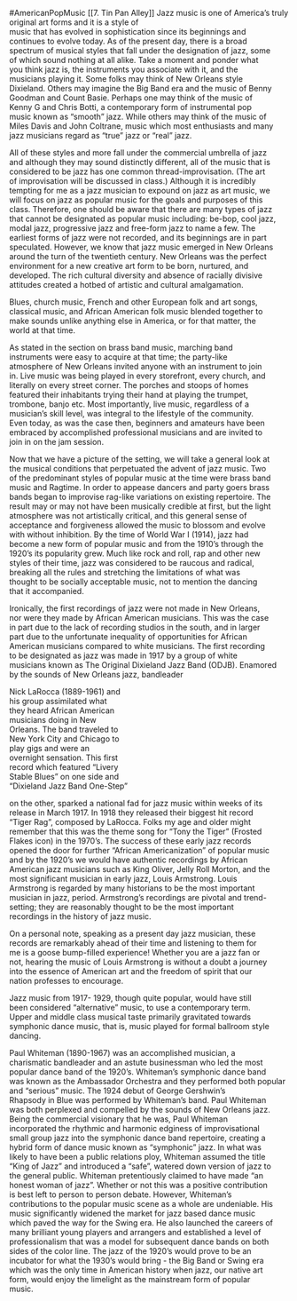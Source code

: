 #AmericanPopMusic [[7. Tin Pan Alley]]
Jazz music is one of America’s truly original art forms and it is a style of  
music that has evolved in sophistication since its beginnings and  
continues to evolve today. As of the present day, there is a broad  
spectrum of musical styles that fall under the designation of jazz, some  
of which sound nothing at all alike. Take a moment and ponder what  
you think jazz is, the instruments you associate with it, and the  
musicians playing it. Some folks may think of New Orleans style  
Dixieland. Others may imagine the Big Band era and the music of Benny  
Goodman and Count Basie. Perhaps one may think of the music of  
Kenny G and Chris Botti, a contemporary form of instrumental pop  
music known as “smooth” jazz. While others may think of the music of  
Miles Davis and John Coltrane, music which most enthusiasts and many  
jazz musicians regard as “true” jazz or “real” jazz.  

All of these styles and more fall under the commercial umbrella of jazz  
and although they may sound distinctly different, all of the music that is  
considered to be jazz has one common thread-improvisation. (The art  
of improvisation will be discussed in class.) Although it is incredibly  
tempting for me as a jazz musician to expound on jazz as art music, we  
will focus on jazz as popular music for the goals and purposes of this  
class. Therefore, one should be aware that there are many types of jazz  
that cannot be designated as popular music including: be-bop, cool jazz,  
modal jazz, progressive jazz and free-form jazz to name a few. The  
earliest forms of jazz were not recorded, and its beginnings are in part  
speculated. However, we know that jazz music emerged in New Orleans  
around the turn of the twentieth century. New Orleans was the perfect  
environment for a new creative art form to be born, nurtured, and  
developed. The rich cultural diversity and absence of racially divisive  
attitudes created a hotbed of artistic and cultural amalgamation.

Blues, church music, French and other European folk and art songs,  
classical music, and African American folk music blended together to  
make sounds unlike anything else in America, or for that matter, the  
world at that time.  

As stated in the section on brass band music, marching band  
instruments were easy to acquire at that time; the party-like  
atmosphere of New Orleans invited anyone with an instrument to join  
in. Live music was being played in every storefront, every church, and  
literally on every street corner. The porches and stoops of homes  
featured their inhabitants trying their hand at playing the trumpet,  
trombone, banjo etc. Most importantly, live music, regardless of a  
musician’s skill level, was integral to the lifestyle of the community.  
Even today, as was the case then, beginners and amateurs have been  
embraced by accomplished professional musicians and are invited to  
join in on the jam session.  

Now that we have a picture of the setting, we will take a general look at  
the musical conditions that perpetuated the advent of jazz music. Two  
of the predominant styles of popular music at the time were brass band  
music and Ragtime. In order to appease dancers and party goers brass  
bands began to improvise rag-like variations on existing repertoire. The  
result may or may not have been musically credible at first, but the light  
atmosphere was not artistically critical, and this general sense of  
acceptance and forgiveness allowed the music to blossom and evolve  
with without inhibition. By the time of World War I (1914), jazz had  
become a new form of popular music and from the 1910’s through the  
1920’s its popularity grew. Much like rock and roll, rap and other new  
styles of their time, jazz was considered to be raucous and radical,  
breaking all the rules and stretching the limitations of what was  
thought to be socially acceptable music, not to mention the dancing  
that it accompanied.

Ironically, the first recordings of jazz were not made in New Orleans,  
nor were they made by African American musicians. This was the case  
in part due to the lack of recording studios in the south, and in larger  
part due to the unfortunate inequality of opportunities for African  
American musicians compared to white musicians. The first recording  
to be designated as jazz was made in 1917 by a group of white  
musicians known as The Original Dixieland Jazz Band (ODJB). Enamored  
by the sounds of New Orleans jazz, bandleader

Nick LaRocca (1889-1961) and  
his group assimilated what  
they heard African American  
musicians doing in New  
Orleans. The band traveled to  
New York City and Chicago to  
play gigs and were an  
overnight sensation. This first  
record which featured “Livery  
Stable Blues” on one side and  
“Dixieland Jazz Band One-Step”

on the other, sparked a national fad for jazz music within weeks of its  
release in March 1917. In 1918 they released their biggest hit record  
“Tiger Rag”, composed by LaRocca. Folks my age and older might  
remember that this was the theme song for “Tony the Tiger” (Frosted  
Flakes icon) in the 1970’s. The success of these early jazz records  
opened the door for further “African Americanization” of popular music  
and by the 1920’s we would have authentic recordings by African  
American jazz musicians such as King Oliver, Jelly Roll Morton, and the  
most significant musician in early jazz, Louis Armstrong. Louis  
Armstrong is regarded by many historians to be the most important  
musician in jazz, period. Armstrong’s recordings are pivotal and 
trend-setting; they are reasonably thought to be the most important  
recordings in the history of jazz music.  

On a personal note, speaking as a present day jazz musician, these  
records are remarkably ahead of their time and listening to them for  
me is a goose bump-filled experience! Whether you are a jazz fan or  
not, hearing the music of Louis Armstrong is without a doubt a journey  
into the essence of American art and the freedom of spirit that our  
nation professes to encourage.

Jazz music from 1917- 1929, though quite popular, would have still  
been considered “alternative” music, to use a contemporary term.  
Upper and middle class musical taste primarily gravitated towards  
symphonic dance music, that is, music played for formal ballroom style  
dancing.  

Paul Whiteman (1890-1967) was an accomplished musician, a  
charismatic bandleader and an astute businessman who led the most  
popular dance band of the 1920’s. Whiteman’s symphonic dance band  
was known as the Ambassador Orchestra and they performed both
popular and “serious” music. The 1924 debut of George Gershwin’s  
Rhapsody in Blue was performed by Whiteman’s band. Paul Whiteman  
was both perplexed and compelled by the sounds of New Orleans jazz.  
Being the commercial visionary that he was, Paul Whiteman  
incorporated the rhythmic and harmonic edginess of improvisational  
small group jazz into the symphonic dance band repertoire, creating a  
hybrid form of dance music known as “symphonic” jazz. In what was  
likely to have been a public relations ploy, Whiteman assumed the title  
“King of Jazz” and introduced a “safe”, watered down version of jazz to  
the general public. Whiteman pretentiously claimed to have made “an  
honest woman of jazz”. Whether or not this was a positive contribution  
is best left to person to person debate. However, Whiteman’s  
contributions to the popular music scene as a whole are undeniable. His  
music significantly widened the market for jazz based dance music  
which paved the way for the Swing era. He also launched the careers of  
many brilliant young players and arrangers and established a level of  
professionalism that was a model for subsequent dance bands on both  
sides of the color line. The jazz of the 1920’s would prove to be an  
incubator for what the 1930’s would bring - the Big Band or Swing era  
which was the only time in American history when jazz, our native art  
form, would enjoy the limelight as the mainstream form of popular  
music.